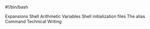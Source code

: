 #!/bin/bash

Expansions
Shell Arithmetic
Variables
Shell initialization files
The alias Command
Technical Writing
